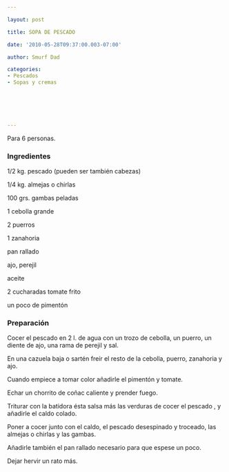 ```yaml
---

layout: post

title: SOPA DE PESCADO

date: '2010-05-28T09:37:00.003-07:00'

author: Smurf Dad

categories:
- Pescados
- Sopas y cremas






---
```


Para 6 personas.

<h3>Ingredientes</h3>

1/2 kg. pescado (pueden ser también cabezas)

1/4 kg. almejas o chirlas

100 grs. gambas peladas

1 cebolla grande

2 puerros

1 zanahoria

pan rallado

ajo, perejil

aceite

2 cucharadas tomate frito

un poco de pimentón

<h3>Preparación</h3>

Cocer el pescado en 2 l. de agua con un trozo de cebolla, un puerro, un diente de ajo, una rama de perejil y sal.

En una cazuela baja o sartén freír el resto de la cebolla, puerro, zanahoria y ajo.

Cuando empiece a tomar color añadirle el pimentón y tomate.

Echar un chorrito de coñac caliente y prender fuego.

Triturar con la batidora ésta salsa más las verduras de cocer el pescado , y añadirle el caldo colado.

Poner a cocer junto con el caldo, el pescado desespinado y troceado, las almejas o chirlas y las gambas.

Añadirle también el pan rallado necesario para que espese un poco.

Dejar hervir un rato más.